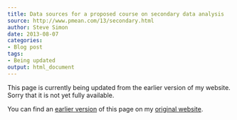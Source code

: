 ```yaml
---
title: Data sources for a proposed course on secondary data analysis
source: http://www.pmean.com/13/secondary.html
author: Steve Simon
date: 2013-08-07
categories:
- Blog post
tags:
- Being updated
output: html_document
---
```


This page is currently being updated from the earlier version of my website. Sorry that it is not yet fully available.

<!---More--->

You can find an [earlier version][sim1] of this page on my [original website][sim2].

[sim1]: http://www.pmean.com/13/secondary.html
[sim2]: http://www.pmean.com/original_site.html
